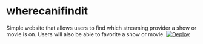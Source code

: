 # wherecanifindit
Simple website that allows users to find which streaming provider a show or movie is on. Users will also be able to favorite a show or movie.
[![Deploy](https://www.herokucdn.com/deploy/button.svg)](https://heroku.com/deploy)
